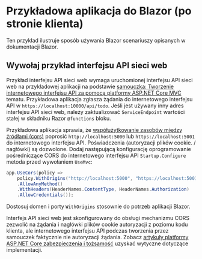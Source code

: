 # <a name="blazor-client-side-sample-app"></a>Przykładowa aplikacja do Blazor (po stronie klienta)

Ten przykład ilustruje sposób używania Blazor scenariuszy opisanych w dokumentacji Blazor.

## <a name="call-web-api-example"></a>Wywołaj przykład interfejsu API sieci web

Przykład interfejsu API sieci web wymaga uruchomionej interfejsu API sieci web na przykładowej aplikacji na podstawie <a href="https://docs.microsoft.com/aspnet/core/tutorials/first-web-api">samouczka: Tworzenie internetowego interfejsu API za pomocą platformy ASP.NET Core MVC</a> tematu. Przykładowa aplikacja zgłasza żądania do internetowego interfejsu API w `https://localhost:10000/api/todo`. Jeśli jest używany inny adres interfejsu API sieci web, należy zaktualizować `ServiceEndpoint` wartości stałej w składniku Razor `@functions` bloku.</p>

Przykładowa aplikacja sprawia, że <a href="https://docs.microsoft.com/aspnet/core/security/cors">współużytkowanie zasobów między źródłami (cors)</a> poprosić `http://localhost:5000` lub `https://localhost:5001` do internetowego interfejsu API. Poświadczenia (autoryzacji plików cookie. / nagłówki) są dozwolone. Dodaj następującą konfigurację oprogramowanie pośredniczące CORS do internetowego interfejsu API `Startup.Configure` metoda przed wywołaniem `UseMvc`:</p>

```csharp
app.UseCors(policy => 
    policy.WithOrigins("http://localhost:5000", "https://localhost:5001")
    .AllowAnyMethod()
    .WithHeaders(HeaderNames.ContentType, HeaderNames.Authorization)
    .AllowCredentials());
```

Dostosuj domen i porty `WithOrigins` stosownie do potrzeb aplikacji Blazor.

Interfejs API sieci web jest skonfigurowany do obsługi mechanizmu CORS zezwolić na żądania i nagłówki plików cookie autoryzacji z poziomu kodu klienta, ale internetowego interfejsu API podczas tworzenia przez samouczek faktycznie nie autoryzacji żądania. Zobacz <a href="https://docs.microsoft.com/aspnet/core/security/">artykuły platformy ASP.NET Core zabezpieczenia i tożsamość</a> uzyskać wytyczne dotyczące implementacji.
